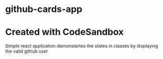 # github-cards-app
# Created with CodeSandbox
Simple react application demonstartes the states in classes by displaying the valid github user
